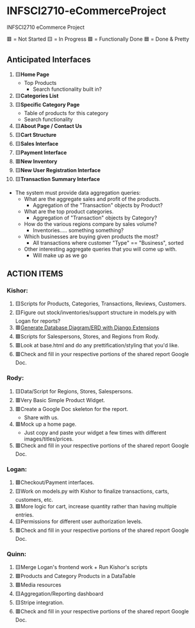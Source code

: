 # INFSCI2710-eCommerceProject
INFSCI2710 eCommerce Project

🟥 = Not Started
🟨 = In Progress
🟩 = Functionally Done
🟦 = Done & Pretty

## Anticipated Interfaces
1. :yellow_square:**Home Page**
   - Top Products
     - Search functionality built in?
2. :yellow_square:**Categories List**
3. :yellow_square:**Specific Category Page**
   - Table of products for this category
   - Search functionality
4. :yellow_square:**About Page / Contact Us**
5. :yellow_square:**Cart Structure**
6. :yellow_square:**Sales Interface**
7. :yellow_square:**Payment Interface**
8. :red_square:**New Inventory**
9. :yellow_square:**New User Registration Interface**
10. :yellow_square:**Transaction Summary Interface**
  - The system must provide data aggregation queries:
    - What are the aggregate sales and profit of the products.
      - Aggregation of the "Transaction" objects by Product?
    - What are the top product categories.
      - Aggregation of "Transaction" objects by Category?
    - How do the various regions compare by sales volume?
      - Inventories..... something something?
    - Which businesses are buying given products the most?
      - All transactions where customer "Type" == "Business", sorted
    - Other interesting aggregate queries that you will come up with.
      - Will make up as we go

## ACTION ITEMS
### Kishor:
1. :yellow_square:Scripts for Products, Categories, Transactions, Reviews, Customers.
2. :yellow_square:Figure out stock/inventories/support structure in models.py with Logan for reports?
3. :red_square:[Generate Database Diagram/ERD with Django Extensions](https://www.linkedin.com/pulse/generate-database-diagramerd-django-extensions-automatically-srujan-s/)
4. 🟩Scripts for Salespersons, Stores, and Regions from Rody.
5. 🟥Look at base.html and do any prettification/styling that you'd like.
6. 🟥Check and fill in your respective portions of the shared report Google Doc.

### Rody:
1. :yellow_square:Data/Script for Regions, Stores, Salespersons.
2. :red_square:Very Basic Simple Product Widget.
3. :red_square:Create a Google Doc skeleton for the report.
   - Share with us.
4. :red_square:Mock up a home page.
   - Just copy and paste your widget a few times with different images/titles/prices.
5. 🟥Check and fill in your respective portions of the shared report Google Doc.

### Logan:
1. :green_square:Checkout/Payment interfaces.
2. :yellow_square:Work on models.py with Kishor to finalize transactions, carts, customers, etc.
3. :green_square:More logic for cart, increase quantity rather than having multiple entries.
4. 🟨Permissions for different user authorization levels.
5. 🟥Check and fill in your respective portions of the shared report Google Doc.

### Quinn:
1. :yellow_square:Merge Logan's frontend work + Run Kishor's scripts
2. :green_square:Products and Category Products in a DataTable
3. :green_square:Media resources
4. :yellow_square:Aggregation/Reporting dashboard
5. 🟨Stripe integration.
6. 🟥Check and fill in your respective portions of the shared report Google Doc.

